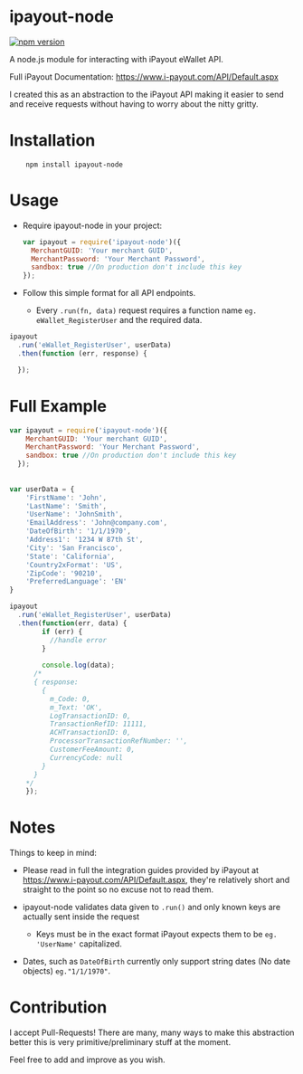 # ipayout-node
[![npm version](https://badge.fury.io/js/ipayout-node.svg)](http://badge.fury.io/js/ipayout-node)

A node.js module for interacting with iPayout eWallet API.

Full iPayout Documentation: https://www.i-payout.com/API/Default.aspx

I created this as an abstraction to the iPayout API making it easier to send and receive requests without having to worry about the nitty gritty.

# Installation

```
	npm install ipayout-node
```

# Usage

  * Require ipayout-node in your project:

    ``` js
    var ipayout = require('ipayout-node')({
      MerchantGUID: 'Your merchant GUID',
      MerchantPassword: 'Your Merchant Password',
      sandbox: true //On production don't include this key
    });
    ```

  * Follow this simple format for all API endpoints.
    * Every `.run(fn, data)` request requires a function name `eg. eWallet_RegisterUser` and the required data.
  
  ``` js
  ipayout
    .run('eWallet_RegisterUser', userData)
    .then(function (err, response) {
  
    });
  
  ```
  
# Full Example

``` js
var ipayout = require('ipayout-node')({
    MerchantGUID: 'Your merchant GUID',
    MerchantPassword: 'Your Merchant Password',
    sandbox: true //On production don't include this key
  });
    
    
var userData = {
	'FirstName': 'John',
	'LastName': 'Smith',
	'UserName': 'JohnSmith',
	'EmailAddress': 'John@company.com',
	'DateOfBirth': '1/1/1970',
	'Address1': '1234 W 87th St',
	'City': 'San Francisco',
	'State': 'California',
	'Country2xFormat': 'US',
	'ZipCode': '90210',
	'PreferredLanguage': 'EN'
}

ipayout
  .run('eWallet_RegisterUser', userData)
  .then(function(err, data) {
		if (err) {
		  //handle error
		}
		
		console.log(data);	
	  /*	
      { response: 
        { 
          m_Code: 0,
          m_Text: 'OK',
          LogTransactionID: 0,
          TransactionRefID: 11111,
          ACHTransactionID: 0,
          ProcessorTransactionRefNumber: '',
          CustomerFeeAmount: 0,
          CurrencyCode: null 
        }
      }
    */
	});
```

# Notes

Things to keep in mind:

  * Please read in full the integration guides provided by iPayout at https://www.i-payout.com/API/Default.aspx, they're relatively short and straight to the point so no excuse not to read them.
  
  * ipayout-node validates data given to `.run()` and only known keys are actually sent inside the request
    * Keys must be in the exact format iPayout expects them to be `eg. 'UserName'` capitalized. 
  
  * Dates, such as `DateOfBirth` currently only support string dates (No date objects) `eg."1/1/1970"`.

# Contribution
  I accept Pull-Requests! There are many, many ways to make this abstraction better this is very primitive/preliminary stuff at the moment.
  
  Feel free to add and improve as you wish.
